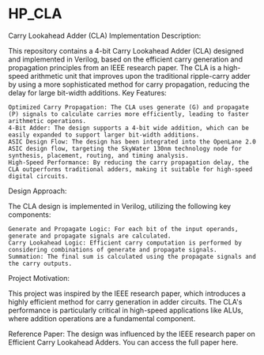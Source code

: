 # HP_CLA
Carry Lookahead Adder (CLA) Implementation
Description:

This repository contains a 4-bit Carry Lookahead Adder (CLA) designed and implemented in Verilog, based on the efficient carry generation and propagation principles from an IEEE research paper. The CLA is a high-speed arithmetic unit that improves upon the traditional ripple-carry adder by using a more sophisticated method for carry propagation, reducing the delay for large bit-width additions.
Key Features:

    Optimized Carry Propagation: The CLA uses generate (G) and propagate (P) signals to calculate carries more efficiently, leading to faster arithmetic operations.
    4-Bit Adder: The design supports a 4-bit wide addition, which can be easily expanded to support larger bit-width additions.
    ASIC Design Flow: The design has been integrated into the OpenLane 2.0 ASIC design flow, targeting the SkyWater 130nm technology node for synthesis, placement, routing, and timing analysis.
    High-Speed Performance: By reducing the carry propagation delay, the CLA outperforms traditional adders, making it suitable for high-speed digital circuits.

Design Approach:

The CLA design is implemented in Verilog, utilizing the following key components:

    Generate and Propagate Logic: For each bit of the input operands, generate and propagate signals are calculated.
    Carry Lookahead Logic: Efficient carry computation is performed by considering combinations of generate and propagate signals.
    Summation: The final sum is calculated using the propagate signals and the carry outputs.

Project Motivation:

This project was inspired by the IEEE research paper, which introduces a highly efficient method for carry generation in adder circuits. The CLA's performance is particularly critical in high-speed applications like ALUs, where addition operations are a fundamental component.

Reference Paper: The design was influenced by the IEEE research paper on Efficient Carry Lookahead Adders. You can access the full paper here.
